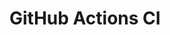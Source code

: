 # GitHub Actions CI




































































































































































































































































































































































































































































































































































